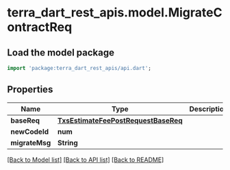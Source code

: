 # terra_dart_rest_apis.model.MigrateContractReq

## Load the model package
```dart
import 'package:terra_dart_rest_apis/api.dart';
```

## Properties
Name | Type | Description | Notes
------------ | ------------- | ------------- | -------------
**baseReq** | [**TxsEstimateFeePostRequestBaseReq**](TxsEstimateFeePostRequestBaseReq.md) |  | [optional] 
**newCodeId** | **num** |  | [optional] 
**migrateMsg** | **String** |  | [optional] 

[[Back to Model list]](../README.md#documentation-for-models) [[Back to API list]](../README.md#documentation-for-api-endpoints) [[Back to README]](../README.md)


